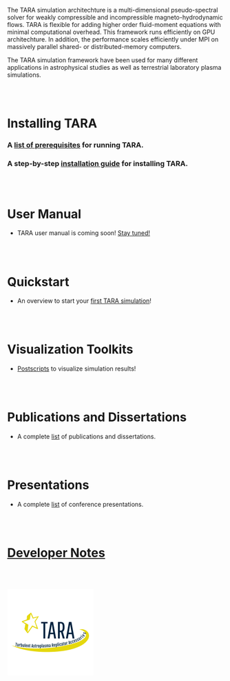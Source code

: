 The TARA simulation architechture is a multi-dimensional pseudo-spectral solver for weakly compressible and incompressible magneto-hydrodynamic flows. TARA is flexible for adding higher order fluid-moment equations with minimal computational overhead. This framework runs efficiently on GPU architechture. In addition, the performance scales efficiently under MPI on massively parallel shared- or distributed-memory computers.

The TARA simulation framework have been used for many different applications in astrophysical studies as well as terrestrial laboratory plasma simulations.

<br/><br/>

# Installing TARA

### A [list of prerequisites](prerequisites.md) for running TARA.
### A step-by-step [installation guide](installation.md) for installing TARA.

<br/><br/>

# User Manual

* TARA user manual is coming soon! [Stay tuned!](documentation.md)

<br/><br/>

# Quickstart

* An overview to start your [first TARA simulation](quickstart.md)!

<br/><br/>

# Visualization Toolkits

* [Postscripts](visualization.md) to visualize simulation results!

<br/><br/>

# Publications and Dissertations

* A complete [list](publications.md) of publications and dissertations.

<br/><br/>

# Presentations

* A complete [list](presentations.md) of conference presentations.

<br/><br/>

# [Developer Notes](dev-notes.md)

<br/><br/>

![TARA Logo](/assets/img/logo.png)
<!-- Format: ![Alt Text](url) -->
